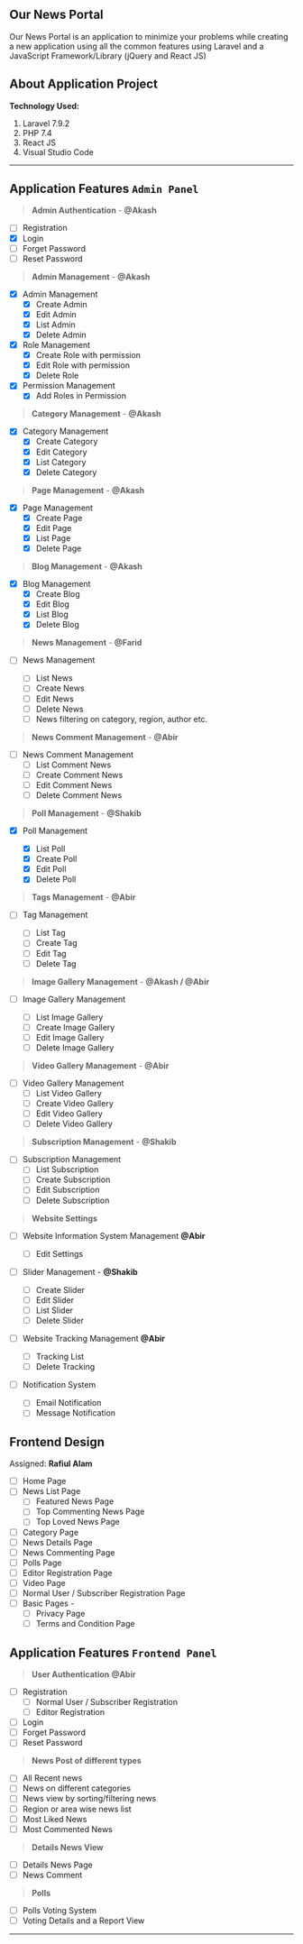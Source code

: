 ## Our News Portal

Our News Portal is an application to minimize your problems while creating a new application using all the common features using Laravel and a JavaScript Framework/Library (jQuery and React JS)

## About Application Project

**Technology Used:**

1. Laravel 7.9.2
1. PHP 7.4
1. React JS
1. Visual Studio Code

---

## Application Features `Admin Panel`

> **Admin Authentication** - **@Akash**

- [ ] Registration
- [x] Login
- [ ] Forget Password
- [ ] Reset Password

> **Admin Management** - **@Akash**

- [x] Admin Management
  - [x] Create Admin
  - [x] Edit Admin
  - [x] List Admin
  - [x] Delete Admin
- [x] Role Management
  - [x] Create Role with permission
  - [x] Edit Role with permission
  - [x] Delete Role
- [x] Permission Management
  - [x] Add Roles in Permission

> **Category Management** - **@Akash**

- [x] Category Management
  - [x] Create Category
  - [x] Edit Category
  - [x] List Category
  - [x] Delete Category

> **Page Management** - **@Akash**

- [x] Page Management
  - [x] Create Page
  - [x] Edit Page
  - [x] List Page
  - [x] Delete Page

> **Blog Management** - **@Akash**

- [x] Blog Management
  - [x] Create Blog
  - [x] Edit Blog
  - [x] List Blog
  - [x] Delete Blog

> **News Management** - **@Farid**

- [ ] News Management

  - [ ] List News
  - [ ] Create News
  - [ ] Edit News
  - [ ] Delete News
  - [ ] News filtering on category, region, author etc.

> **News Comment Management** - **@Abir**

- [ ] News Comment Management
  - [ ] List Comment News
  - [ ] Create Comment News
  - [ ] Edit Comment News
  - [ ] Delete Comment News

> **Poll Management** - **@Shakib**

- [x] Poll Management

  - [x] List Poll
  - [x] Create Poll
  - [x] Edit Poll
  - [x] Delete Poll

> **Tags Management** - **@Abir**

- [ ] Tag Management

  - [ ] List Tag
  - [ ] Create Tag
  - [ ] Edit Tag
  - [ ] Delete Tag

> **Image Gallery Management** - **@Akash / @Abir**

- [ ] Image Gallery Management

  - [ ] List Image Gallery
  - [ ] Create Image Gallery
  - [ ] Edit Image Gallery
  - [ ] Delete Image Gallery

> **Video Gallery Management** - **@Abir**

- [ ] Video Gallery Management
  - [ ] List Video Gallery
  - [ ] Create Video Gallery
  - [ ] Edit Video Gallery
  - [ ] Delete Video Gallery

> **Subscription Management** - **@Shakib**

- [ ] Subscription Management
  - [ ] List Subscription
  - [ ] Create Subscription
  - [ ] Edit Subscription
  - [ ] Delete Subscription

> **Website Settings**

- [ ] Website Information System Management **@Abir**

  - [ ] Edit Settings

- [ ] Slider Management - **@Shakib**

  - [ ] Create Slider
  - [ ] Edit Slider
  - [ ] List Slider
  - [ ] Delete Slider

- [ ] Website Tracking Management **@Abir**

  - [ ] Tracking List
  - [ ] Delete Tracking

- [ ] Notification System
  - [ ] Email Notification
  - [ ] Message Notification

## Frontend Design

Assigned: **Rafiul Alam**

- [ ] Home Page
- [ ] News List Page
  - [ ] Featured News Page
  - [ ] Top Commenting News Page
  - [ ] Top Loved News Page
- [ ] Category Page
- [ ] News Details Page
- [ ] News Commenting Page
- [ ] Polls Page
- [ ] Editor Registration Page
- [ ] Video Page
- [ ] Normal User / Subscriber Registration Page
- [ ] Basic Pages -
  - [ ] Privacy Page
  - [ ] Terms and Condition Page

## Application Features `Frontend Panel`

> **User Authentication** **@Abir**

- [ ] Registration
  - [ ] Normal User / Subscriber Registration
  - [ ] Editor Registration
- [ ] Login
- [ ] Forget Password
- [ ] Reset Password

> **News Post of different types**

- [ ] All Recent news
- [ ] News on different categories
- [ ] News view by sorting/filtering news
- [ ] Region or area wise news list
- [ ] Most Liked News
- [ ] Most Commented News

> **Details News View**

- [ ] Details News Page
- [ ] News Comment

> **Polls**

- [ ] Polls Voting System
- [ ] Voting Details and a Report View

---
